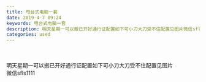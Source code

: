 ```yaml
---
title: 甩台式电脑一套
date: 2019-4-7 09:24
keywords: 甩台式电脑一套
description: 明天星期一可以搬已开好通行证配置如下可小刀大刀受不住配置见图片微信sfls1111
categories: used
---
```

<td class="t_f" id="postmessage_3417838">

<br/>
<br/>
明天星期一可以搬已开好通行证配置如下可小刀大刀受不住配置见图片<br/>
微信sfls1111</td>
